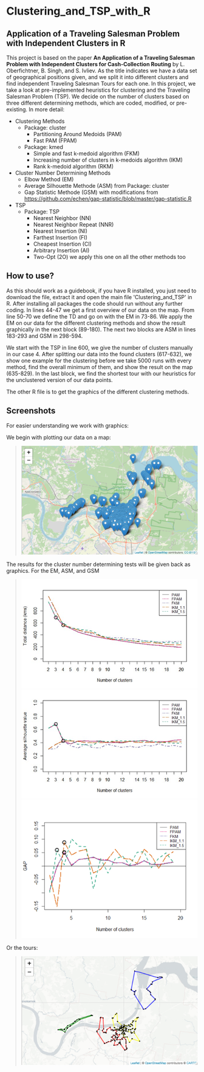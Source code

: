 # Clustering_and_TSP_with_R
## Application of a Traveling Salesman Problem with Independent Clusters in R
This project is based on the paper **An Application of a Traveling Salesman Problem with Independent Clusters for Cash-Collection Routing** by L. Oberfichtner, B. Singh, and S. Ivliev.
As the title indicates we have a data set of geographical positions given, and we split it into different clusters and find independent Traveling Salesman Tours for each one.
In this project, we take a look at pre-implemented heuristics for clustering and the Traveling Salesman Problem (TSP). We decide on the number of clusters based on three different determining methods, which are coded, modified, or pre-existing.
In more detail:
- Clustering Methods
  - Package: cluster
    - Partitioning Around Medoids (PAM)
    - Fast PAM (FPAM)
  - Package: kmed
    - Simple and fast k-medoid algorithm (FKM)
    - Increasing number of clusters in k-medoids algorithm (IKM)
    - Rank k-medoid algorithm (RKM)
- Cluster Number Determining Methods
  - Elbow Method (EM)
  - Average Silhouette Methode (ASM) from Package: cluster
  - Gap Statistic Methode (GSM) with modifications from https://github.com/echen/gap-statistic/blob/master/gap-statistic.R 
- TSP
  - Package: TSP
    - Nearest Neighbor (NN)
    - Nearest Neighbor Repeat (NNR)
    - Nearest Insertion (NI)
    - Farthest Insertion (FI)
    - Cheapest Insertion (CI)
    - Arbitrary Insertion (AI)
    - Two-Opt (2O) we apply this one on all the other methods too

## How to use?
As this should work as a guidebook, if you have R installed, you just need to download the file, extract it and open the main file 'Clustering_and_TSP' in R. After installing all packages the code should run without any further coding.
In lines 44-47 we get a first overview of our data on the map.
From line 50-70 we define the TD and go on with the EM in 73-86.
We apply the EM on our data for the different clustering methods and show the result graphically in the next block (89-180).
The next two blocks are ASM in lines 183-293 and GSM in 298-594. 

We start with the TSP in line 600, we give the number of clusters manually in our case 4. 
After splitting our data into the found clusters (617-632), we show one example for the clustering before we take 5000 runs with every method, find the overall minimum of them, and show the result on the map (635-829). In the last block, we find the shortest tour with our heuristics for the unclustered version of our data points.

The other R file is to get the graphics of the different clustering methods.

## Screenshots
For easier understanding we work with graphics:

We begin with plotting our data on a map:
> ![Screenshot](First_look_data.jpg)


The results for the cluster number determining tests will be given back as graphics. 
For the EM, ASM, and GSM
> ![Screenshot](EM_example.jpg)
> ![Screenshot](ASM_example.jpg) 
> ![Screenshot](GSM_example.jpg)

Or the tours:
> ![Screenshot](optimal_TSP_Tour.jpg)

